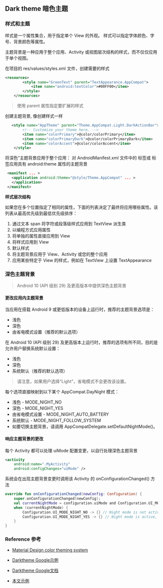 ## Dark theme 暗色主题

### 样式和主题

样式是一个属性集合，用于指定单个 View 的外观。 样式可以指定字体颜色、字号、背景颜色等属性。

主题背景是一种应用于整个应用、Activity 或视图层次结构的样式，而不仅仅应用于单个视图。

在项目的 res/values/styles.xml 文件，创建需要的样式

```xml
<resources>
        <style name="GreenText" parent="TextAppearance.AppCompat">
            <item name="android:textColor">#00FF00</item>
        </style>
    </resources>
```
> 使用 parent 属性指定要扩展的样式

创建主题背景, 像创建样式一样

```xml
   <style name="AppTheme" parent="Theme.AppCompat.Light.DarkActionBar">
        <!-- Customize your theme here. -->
        <item name="colorPrimary">@color/colorPrimary</item>
        <item name="colorPrimaryDark">@color/colorPrimaryDark</item>
        <item name="colorAccent">@color/colorAccent</item>
    </style>
```

将深色”主题背景应用于整个应用：
对 AndroidManifest.xml 文件中的 <application> 标签或 <activity> 标签应用具有 android:theme 属性的主题背景
```xml
 <manifest ... >
   <application android:theme="@style/Theme.AppCompat" ... >
   </application>
 </manifest>
```

**样式层次结构**

如果您在多个位置指定了相同的属性，下面的列表决定了最终将应用哪些属性。该列表从最高优先级到最低优先级排序：

1. 通过文本 span 将字符或段落级样式应用到 TextView 派生类
2. 以编程方式应用属性
3. 将单独的属性直接应用到 View
4. 将样式应用到 View
5. 默认样式
6. 将主题背景应用于 View、Activity 或您的整个应用
7. 应用某些特定于 View 的样式，例如在 TextView 上设置 TextAppearance

### 深色主题背景
> Android 10 (API 级别 29) 及更高版本中提供深色主题背景

#### 更改应用内主题背景

当应用在搭载 Android 9 或更低版本的设备上运行时，推荐的主题背景选项是：
  
  * 浅色
  * 深色
  * 由省电模式设置（推荐的默认选项）

在 Android 10 (API 级别 29) 及更高版本上运行时，推荐的选项有所不同，目的是允许用户替换系统默认设置：
     
  * 浅色
  * 深色
  * 系统默认（推荐的默认选项）
  
> 请注意，如果用户选择“Light”，省电模式不会更改该设置。
     
每个选项直接映射到以下某个 AppCompat.DayNight 模式：
     
  * 浅色 - MODE_NIGHT_NO
  * 深色 - MODE_NIGHT_YES
  * 由省电模式设置 - MODE_NIGHT_AUTO_BATTERY
  * 系统默认 - MODE_NIGHT_FOLLOW_SYSTEM
  * 如要切换主题背景，请调用 AppCompatDelegate.setDefaultNightMode()。
      
#### 响应主题背景的更改

每个 Activity 都可以处理 uiMode 配置变更，以自行处理深色主题背景
```xml
<activity
    android:name=".MyActivity"
    android:configChanges="uiMode" />
```

系统会在出现主题背景变更时调用该 Activity 的 onConfigurationChanged() 方法

```kotlin
override fun onConfigurationChanged(newConfig: Configuration) {
    super.onConfigurationChanged(newConfig);
    val currentNightMode = configuration.uiMode and Configuration.UI_MODE_NIGHT_MASK
    when (currentNightMode) {
        Configuration.UI_MODE_NIGHT_NO -> {} // Night mode is not active, we're using the light theme
        Configuration.UI_MODE_NIGHT_YES -> {} // Night mode is active, we're using dark theme
    }
}
```

### Reference 参考

* [Material Design color theming system](https://material.io/develop/android/theming/color/)

* [Darktheme Google示例](https://github.com/android/user-interface-samples/tree/master/DarkTheme)

* [Darktheme Google文档](https://developer.android.google.cn/guide/topics/ui/look-and-feel/darktheme)

* [本文示例](https://github.com/edgardeng/good-kotlin-app/blob/master/app/src/main/java/com/edgar/movie/demo/activity)
